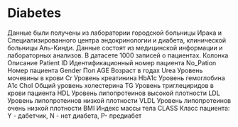 # Diabetes
Данные  были получены из лаборатории городской больницы Ирака и Специализированного центра эндокринологии и диабета, клинической больницы Аль-Кинди. Данные состоят из медицинской информации и лабораторных анализов. В датасете 1000 записей о пациентах.
Колонка                    Описание
Patient ID                  Идентификационный номер пациента 
No_Pation                   Номер пациента
Gender                      Пол
AGE                         Возраст в годах
Urea                        Уровень мочевины в крови
Cr                          Уровень креатинина
HbA1c                       Уровень гемоглобина A1c
Chol                        Общий уровень холестерина
TG                          Уровень триглециридов в крови пациента
HDL                         Уровень липопротеинов высокой плотности 
LDL                         Уровень липопротеинов низкой плотности 
VLDL                        Уровень липопротеинов очень низкой плотности 
BMI                         Индекс массы тела
CLASS                       Класс пациента:
                              Y - дабетчик,
                              N - нет диабета,
                              P- предиабет
